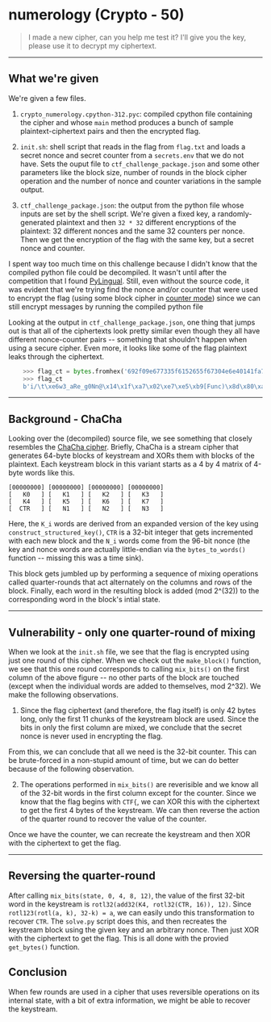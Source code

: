# numerology (Crypto - 50)

> I made a new cipher, can you help me test it? I'll give you the key, please use it to decrypt my ciphertext.

---
## What we're given
We're given a few files.

1. `crypto_numerology.cpython-312.pyc`: compiled cpython file containing the cipher and whose `main` method produces a bunch of sample plaintext-ciphertext pairs and then the encrypted flag.

2. `init.sh`: shell script that reads in the flag from `flag.txt` and loads a secret nonce and secret counter from a `secrets.env` that we do not have. Sets the ouput file to `ctf_challenge_package.json` and some other parameters like the block size, number of rounds in the block cipher operation and the number of nonce and counter variations in the sample output.

3. `ctf_challenge_package.json`: the output from the python file whose inputs are set by the shell script. We're given a fixed key, a randomly-generated plaintext and then `32 * 32` different encryptions of the plaintext: 32 different nonces and the same 32 counters per nonce. Then we get the encryption of the flag with the same key, but a secret nonce and counter.


I spent way too much time on this challenge because I didn't know that the compiled python file could be decompiled.
It  wasn't until after the competition that I found [PyLingual](https://pylingual.io/).
Still, even without the source code, it was evident that we're trying find the nonce and/or counter that were used to encrypt the flag (using some block cipher in [counter mode](https://en.wikipedia.org/wiki/Block_cipher_mode_of_operation#Counter_(CTR))) since we can still encrypt messages by running the compiled python file

Looking at the output in `ctf_challenge_package.json`, one thing that jumps out is that all of the ciphertexts look pretty similar even though they all have different nonce-counter pairs -- something that shouldn't happen when using a secure cipher.
Even more, it looks like some of the flag plaintext leaks through the ciphertext.
```python
    >>> flag_ct = bytes.fromhex('692f09e677335f6152655f67304e6e40141fa702e7e5b95b46756e63298d80a9bcbbd95465795f21ef0a')
    >>> flag_ct
    b'i/\t\xe6w3_aRe_g0Nn@\x14\x1f\xa7\x02\xe7\xe5\xb9[Func)\x8d\x80\xa9\xbc\xbb\xd9Tey_!\xef\n'
```

---
## Background - ChaCha
Looking over the (decompiled) source file, we see something that closely resembles the [ChaCha cipher](https://en.wikipedia.org/wiki/Salsa20#ChaCha_variant).
Briefly, ChaCha is a stream cipher that generates 64-byte blocks of keystream and XORs them with blocks of the plaintext.
Each keystream block in this variant starts as a 4 by 4 matrix of 4-byte words like this.
```
[00000000] [00000000] [00000000] [00000000]
[   K0   ] [   K1   ] [   K2   ] [   K3   ]
[   K4   ] [   K5   ] [   K6   ] [   K7   ]
[  CTR   ] [   N1   ] [   N2   ] [   N3   ]
```
Here, the `K_i` words are derived from an expanded version of the key using `construct_structured_key()`, `CTR` is a 32-bit integer that gets incremented with each new block and the `N_i` words come from the 96-bit nonce (the key and nonce words are actually little-endian via the `bytes_to_words()` function -- missing this was a time sink).

This block gets jumbled up by performing a sequence of mixing operations called quarter-rounds that act alternately on the columns and rows of the block.
Finally, each word in the resulting block is added (mod 2^(32)) to the corresponding word in the block's intial state.


---
## Vulnerability - only one quarter-round of mixing

When we look at the `init.sh` file, we see that the flag is encrypted using just one round of this cipher.
When we check out the `make_block()` function, we see that this one round corresponds to calling `mix_bits()` on the first column of the above figure -- no other parts of the block are touched (except when the individual words are added to themselves, mod 2^32).
We make the following observations.

1. Since the flag ciphertext (and therefore, the flag itself) is only 42 bytes long, only the first 11 chunks of the keystream block are used.
Since the bits in only the first column are mixed, we conclude that the secret nonce is never used in encrypting the flag.

From this, we can conclude that all we need is the 32-bit counter.
This can be brute-forced in a non-stupid amount of time, but we can do better because of the following observation.

2. The operations performed in `mix_bits()` are reverisible and we know all of the 32-bit words in the first column except for the counter.
Since we know that the flag begins with `CTF{`, we can XOR this with the ciphertext to get the first 4 bytes of the keystream.
We can then reverse the action of the quarter round to recover the value of the counter.

Once we have the counter, we can recreate the keystream and then XOR with the ciphertext to get the flag.

---
## Reversing the quarter-round
After calling `mix_bits(state, 0, 4, 8, 12)`, the value of the first 32-bit word in the keystream is `rotl32(add32(K4, rotl32(CTR, 16)), 12)`.
Since `rotl123(rotl(a, k), 32-k) = a`, we can easily undo this transformation to recover `CTR`.
The `solve.py` script does this, and then recreates the keystream block using the given key and an arbitrary nonce.
Then just XOR with the ciphertext to get the flag.
This is all done with the provied `get_bytes()` function.

## Conclusion
When few rounds are used in a cipher that uses reversible operations on its internal state, with a bit of extra information, we might be able to recover the keystream.